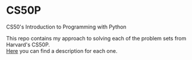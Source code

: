 # CS50P
CS50's Introduction to Programming with Python

This repo contains my approach to solving each of the problem sets from Harvard's CS50P. <br>
<a href="https://cs50.harvard.edu/python/2022/psets/0/">Here</a> you can find a description for each one. <br>
